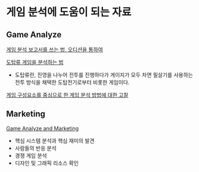 # 게임 분석에 도움이 되는 자료

## Game Analyze
[게임 분석 보고서를 쓰는 법, 오디션을 통하여](https://gameqa.tistory.com/55)

[도탑류 게임을 분석하는 법](https://www.thisisgame.com/webzine/gameevent/nboard/227/?n=61823)
- 도탑류란, 진영을 나누어 전투를 진행하다가 게이지가 모두 차면 필살기를 사용하는 전투 방식을 채택한 도탑전기로부터 비롯한 게임이다.

[게임 구성요소를 중심으로 한 게임 분석 방법에 대한 고찰](https://www.koreascience.or.kr/article/JAKO201532434264009.pdf)


## Marketing
[Game Analyze and Marketing](https://brunch.co.kr/@woozooin/112)
- 핵심 시스템 분석과 핵심 재미의 발견
- 사람들의 반응 분석
- 경쟁 게임 분석
- 디자인 및 그래픽 리소스 확인
